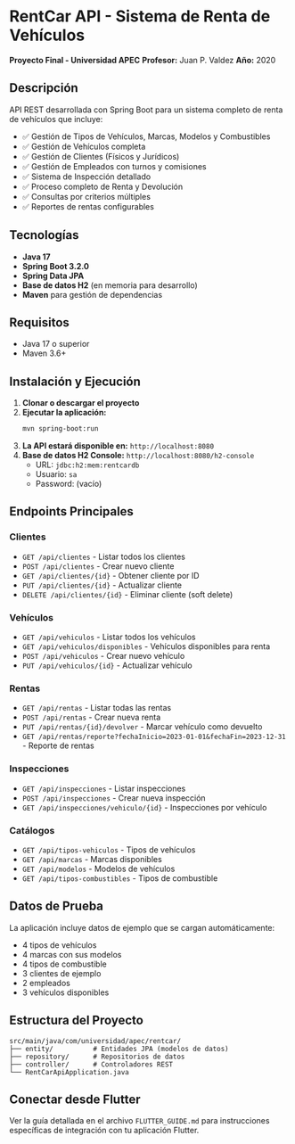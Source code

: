 # RentCar API - Sistema de Renta de Vehículos

**Proyecto Final - Universidad APEC**
**Profesor:** Juan P. Valdez
**Año:** 2020

## Descripción

API REST desarrollada con Spring Boot para un sistema completo de renta de vehículos que incluye:

- ✅ Gestión de Tipos de Vehículos, Marcas, Modelos y Combustibles
- ✅ Gestión de Vehículos completa
- ✅ Gestión de Clientes (Físicos y Jurídicos)
- ✅ Gestión de Empleados con turnos y comisiones
- ✅ Sistema de Inspección detallado
- ✅ Proceso completo de Renta y Devolución
- ✅ Consultas por criterios múltiples
- ✅ Reportes de rentas configurables

## Tecnologías

- **Java 17**
- **Spring Boot 3.2.0**
- **Spring Data JPA**
- **Base de datos H2** (en memoria para desarrollo)
- **Maven** para gestión de dependencias

## Requisitos

- Java 17 o superior
- Maven 3.6+

## Instalación y Ejecución

1. **Clonar o descargar el proyecto**
2. **Ejecutar la aplicación:**
   ```bash
   mvn spring-boot:run
   ```
3. **La API estará disponible en:** `http://localhost:8080`
4. **Base de datos H2 Console:** `http://localhost:8080/h2-console`
   - URL: `jdbc:h2:mem:rentcardb`
   - Usuario: `sa`
   - Password: (vacío)

## Endpoints Principales

### Clientes
- `GET /api/clientes` - Listar todos los clientes
- `POST /api/clientes` - Crear nuevo cliente
- `GET /api/clientes/{id}` - Obtener cliente por ID
- `PUT /api/clientes/{id}` - Actualizar cliente
- `DELETE /api/clientes/{id}` - Eliminar cliente (soft delete)

### Vehículos
- `GET /api/vehiculos` - Listar todos los vehículos
- `GET /api/vehiculos/disponibles` - Vehículos disponibles para renta
- `POST /api/vehiculos` - Crear nuevo vehículo
- `PUT /api/vehiculos/{id}` - Actualizar vehículo

### Rentas
- `GET /api/rentas` - Listar todas las rentas
- `POST /api/rentas` - Crear nueva renta
- `PUT /api/rentas/{id}/devolver` - Marcar vehículo como devuelto
- `GET /api/rentas/reporte?fechaInicio=2023-01-01&fechaFin=2023-12-31` - Reporte de rentas

### Inspecciones
- `GET /api/inspecciones` - Listar inspecciones
- `POST /api/inspecciones` - Crear nueva inspección
- `GET /api/inspecciones/vehiculo/{id}` - Inspecciones por vehículo

### Catálogos
- `GET /api/tipos-vehiculos` - Tipos de vehículos
- `GET /api/marcas` - Marcas disponibles
- `GET /api/modelos` - Modelos de vehículos
- `GET /api/tipos-combustibles` - Tipos de combustible

## Datos de Prueba

La aplicación incluye datos de ejemplo que se cargan automáticamente:
- 4 tipos de vehículos
- 4 marcas con sus modelos
- 4 tipos de combustible
- 3 clientes de ejemplo
- 2 empleados
- 3 vehículos disponibles

## Estructura del Proyecto

```
src/main/java/com/universidad/apec/rentcar/
├── entity/          # Entidades JPA (modelos de datos)
├── repository/      # Repositorios de datos
├── controller/      # Controladores REST
└── RentCarApiApplication.java
```

## Conectar desde Flutter

Ver la guía detallada en el archivo `FLUTTER_GUIDE.md` para instrucciones específicas de integración con tu aplicación Flutter.
